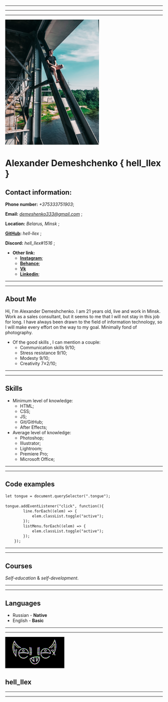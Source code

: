 *****
*****
*****

<img src="./img/i.png" width="300">


# **Alexander Demeshchenko**  **{ hell_llex }**

## **Contact information:**

**Phone number:** *+375333751903*;

**Email:** *demeshenko333@gmail.com* ;

**Location:** *Belarus, Minsk* ; 

**[GitHub](https://github.com/hell-llex):** *hell-llex* ;

**Discord:** *hell_llex#1516* ;
* **Other link:**
    + **[Instagram](https://www.instagram.com/hell_llex/)**;
    + **[Behance](https://www.behance.net/hell_llex)**;
    + **[Vk](https://vk.com/hell_llex)**
    + **[Linkedin](https://www.linkedin.com/in/александр-демещенко-8bb108220/)**;

*****
*****

## **About Me**
Hi, I'm Alexander Demeshchenko. I am 21 years old, live and work in Minsk.
Work as a sales consultant, but it seems to me that I will not stay in this job for long. I have always been drawn to the field of information technology, so I will make every effort on the way to my goal. Minimally fond of photography.
* Of the good skills , I can mention a couple:
    + Communication skills 9/10;
    + Stress resistance 9/10;
    + Modesty 9/10;
    + Creativity 7±2/10;

*****
*****

## **Skills**
* Minimum level of knowledge:
    + HTML;
    + CSS;
    + JS;
    + Git/GitHub;
    + After Effects;
* Average level of knowledge:
    + Photoshop;
    + Illustrator;
    + Lightroom;
    + Premiere Pro;
    + Microsoft Office;

*****
*****

## **Code examples**
```
let tongue = document.querySelector(".tongue");

tongue.addEventListener("click", function(){
        line.forEach((elem) => {
            elem.classList.toggle("active");       
        });
        listMenu.forEach((elem) => {
            elem.classList.toggle("active");
        });
    });
```

*****
*****

## **Courses**
*Self-education* & *self-development*.

*****
*****

## **Languages**
+ Russian - **Native**
+ English - **Basic**

*****
*****

<img src="./img/logo.gif" height="100">

## **hell_llex**

*****
*****